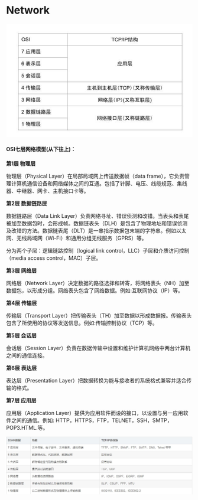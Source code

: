 # Network

#### 

![](../.gitbook/assets/m625htp.jpg)

#### OSI七层网络模型\(从下往上\)：

**第1层 物理层**

物理层（Physical Layer）在局部局域网上传送数据帧（data frame），它负责管理计算机通信设备和网络媒体之间的互通。包括了针脚、电压、线缆规范、集线器、中继器、网卡、主机接口卡等。

**第2层 数据链路层**

数据链路层（Data Link Layer）负责网络寻址、错误侦测和改错。当表头和表尾被加至数据包时，会形成帧。数据链表头（DLH）是包含了物理地址和错误侦测及改错的方法。数据链表尾（DLT）是一串指示数据包末端的字符串。例如以太网、无线局域网（Wi-Fi）和通用分组无线服务（GPRS）等。

分为两个子层：逻辑链路控制（logical link control，LLC）子层和介质访问控制（media access control，MAC）子层。

**第3层 网络层**

 网络层（Network Layer）决定数据的路径选择和转寄，将网络表头（NH）加至数据包，以形成分组。网络表头包含了网络数据。例如:互联网协议（IP）等。

**第4层 传输层**

传输层（Transport Layer）把传输表头（TH）加至数据以形成数据报。传输表头包含了所使用的协议等发送信息。例如:传输控制协议（TCP）等。

**第5层 会话层**

会话层（Session Layer）负责在数据传输中设置和维护计算机网络中两台计算机之间的通信连接。

**第6层 表达层**

 表达层（Presentation Layer）把数据转换为能与接收者的系统格式兼容并适合传输的格式。

**第7层 应用层**

应用层（Application Layer）提供为应用软件而设的接口，以设置与另一应用软件之间的通信。例如: HTTP，HTTPS，FTP，TELNET，SSH，SMTP，POP3.HTML.等。

![](../.gitbook/assets/1%20%281%29.jpg)


